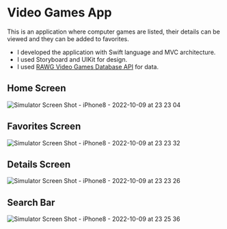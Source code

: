 # Video Games App

This is an application where computer games are listed, their details can be viewed and they can be added to favorites.

  * I developed the application with Swift language and MVC architecture.
  * I used Storyboard and UIKit for design.
  * I used [RAWG Video Games Database API](https://api.rawg.io/docs/) for data.

## Home Screen

![Simulator Screen Shot - iPhone8 - 2022-10-09 at 23 23 04](https://user-images.githubusercontent.com/81181802/194778753-9f8d39fa-fa89-4508-a493-896191845968.png)

## Favorites Screen

![Simulator Screen Shot - iPhone8 - 2022-10-09 at 23 23 32](https://user-images.githubusercontent.com/81181802/194778731-64afa500-fb0a-454c-9862-dbaa190b298c.png)

## Details Screen

![Simulator Screen Shot - iPhone8 - 2022-10-09 at 23 23 26](https://user-images.githubusercontent.com/81181802/194778717-be03a49f-dc4e-41af-990d-cb0e60d1e7cf.png)

## Search Bar

![Simulator Screen Shot - iPhone8 - 2022-10-09 at 23 25 36](https://user-images.githubusercontent.com/81181802/194778734-d384ed08-256c-4f6d-b81c-0a8dbc74b57e.png)
